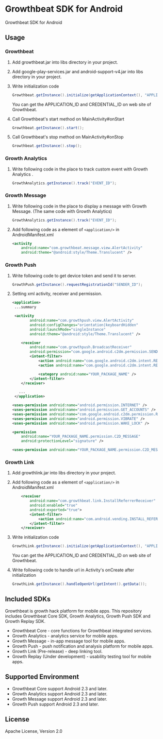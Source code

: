 # Growthbeat SDK for Android

Growthbeat SDK for Android

## Usage

### Growthbeat

1. Add growthbeat.jar into libs directory in your project.

1. Add google-play-services.jar and android-support-v4.jar into libs directory in your project. 

1. Write initialization code

	```java
	Growthbeat.getInstance().initialize(getApplicationContext(), "APPLICATION_ID", "CREDENTIAL_ID", BuildConfig.DEBUG);
	```

	You can get the APPLICATION_ID and CREDENTIAL_ID on web site of Growthbeat. 

1. Call Growthbeat's start method on MainActivity#onStart

	```java
	Growthbeat.getInstance().start();
	```

1. Call Growthbeat's stop method on MainActivity#onStop

	```java
	Growthbeat.getInstance().stop();
	```

### Growth Analytics

1. Write following code in the place to track custom event with Growth Analytics .

	```java
	GrowthAnalytics.getInstance().track("EVENT_ID");
	```
	
### Growth Message

1. Write following code in the place to display a message with Growth Message. (The same code with Growth Analytics)
	
	```java
	GrowthAnalytics.getInstance().track("EVENT_ID");
	```
	
1. Add following code as a element of `<application/>` in AndroidManifest.xml

	```xml
	<activity
		android:name="com.growthbeat.message.view.AlertActivity"
		android:theme="@android:style/Theme.Translucent" />
	```

### Growth Push

1. Write following code to get device token and send it to server.

	```java
	GrowthPush.getInstance().requestRegistrationId("SENDER_ID");
	```

1. Setting xml activity, receiver and permission.

	```xml
	<application>
	 ...summary

	 <activity
            android:name="com.growthpush.view.AlertActivity"
            android:configChanges="orientation|keyboardHidden"
            android:launchMode="singleInstance"
            android:theme="@android:style/Theme.Translucent" />

        <receiver
            android:name="com.growthpush.BroadcastReceiver"
            android:permission="com.google.android.c2dm.permission.SEND" >
            <intent-filter>
                <action android:name="com.google.android.c2dm.intent.RECEIVE" />
                <action android:name="com.google.android.c2dm.intent.REGISTRATION" />

                <category android:name="YOUR_PACKAGE_NAME" />
            </intent-filter>
        </receiver>

       ...
     </application>

    <uses-permission android:name="android.permission.INTERNET" />
    <uses-permission android:name="android.permission.GET_ACCOUNTS" />
    <uses-permission android:name="com.google.android.c2dm.permission.RECEIVE" />
    <uses-permission android:name="android.permission.VIBRATE" />
    <uses-permission android:name="android.permission.WAKE_LOCK" />

    <permission
        android:name="YOUR_PACKAGE_NAME.permission.C2D_MESSAGE"
        android:protectionLevel="signature" />

    <uses-permission android:name="YOUR_PACKAGE_NAME.permission.C2D_MESSAGE" />
	```

### Growth Link

1. Add growthlink.jar into libs directory in your project. 

1. Add following code as a element of `<application/>` in AndroidManifest.xml

	```xml
        <receiver
            android:name="com.growthbeat.link.InstallReferrerReceiver"
            android:enabled="true"
            android:exported="true">
            <intent-filter>
                <action android:name="com.android.vending.INSTALL_REFERRER" />
            </intent-filter>
        </receiver>
	```

1. Write initialization code

	```java
	GrowthLink.getInstance().initialize(getApplicationContext(), "APPLICATION_ID", "CREDENTIAL_ID");
	```

	You can get the APPLICATION_ID and CREDENTIAL_ID on web site of Growthbeat.
	
1. Write following code to handle url in Activity's onCreate after initialization

	```java
	GrowthLink.getInstance().handleOpenUrl(getIntent().getData());
	```
	
## Included SDKs

Growthbeat is growth hack platform for mobile apps. This repository includes Growthbeat Core SDK, Growth Analytics, Growth Push SDK and Growth Replay SDK.

* Growthbeat Core - core functions for Growthbeat integrated services.
* Growth Analytics - analytics service for mobile apps.
* Growth Message - in-app message tool for mobile apps.
* Growth Push - push notification and analysis platform for mobile apps.
* Growth Link (Pre-release) - deep linking tool.
* Growth Replay (Under development) - usability testing tool for mobile apps.


## Supported Environment

* Growthbeat Core support Android 2.3 and later.
* Growth Analytics support Android 2.3 and later.
* Growth Message support Android 2.3 and later.
* Growth Push support Android 2.3 and later.

## License

Apache License, Version 2.0

